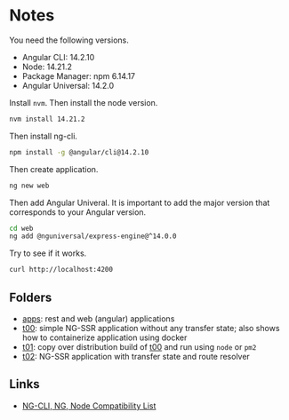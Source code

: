 # Notes

You need the following versions.

- Angular CLI: 14.2.10
- Node: 14.21.2
- Package Manager: npm 6.14.17 
- Angular Universal: 14.2.0

Install `nvm`. Then install the node version.

```bash
nvm install 14.21.2
```

Then install ng-cli.

```bash
npm install -g @angular/cli@14.2.10
```

Then create application.

```bash
ng new web
```

Then add Angular Univeral. It is important to add the major version that corresponds to your Angular version.

```bash
cd web
ng add @nguniversal/express-engine@^14.0.0
```

Try to see if it works.

```bash
curl http://localhost:4200
```

## Folders

- [apps](apps): rest and web (angular) applications
- [t00](t00): simple NG-SSR application without any transfer state; also shows how to containerize application using docker
- [t01](t01): copy over distribution build of [t00](t00) and run using `node` or `pm2`
- [t02](t02): NG-SSR application with transfer state and route resolver

## Links

- [NG-CLI, NG, Node Compatibility List](https://stackoverflow.com/questions/60248452/is-there-a-compatibility-list-for-angular-angular-cli-and-node-js)
